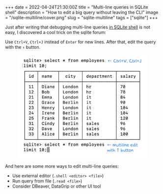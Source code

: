 +++
date = 2022-04-24T21:30:00Z
title = "Multi-line queries in SQLite shell"
description = "How to edit a big query without leaving the CLI"
image = "/sqlite-multiline/cover.png"
slug = "sqlite-multiline"
tags = ["sqlite"]
+++

Just after writing that debugging multi-line queries [in SQLite shell](/sqlite-history/) is not easy, I discovered a cool trick on the sqlite forum:

Use `Ctrl+V`, `Ctrl+J` instead of `Enter` for new lines. After that, edit the query with the `↑` button.

<div class="row">
<div class="col-xs-12 col-sm-7">
<figure>
  <img alt="SQLite shell" src="multiline.png" class="img-bordered-thin">
</figure>
</div>
</div>

And here are some more ways to edit multi-line queries:

-   Use external editor (`.shell <editor> <file>`)
-   Run query from file (`.read <file>`)
-   Consider DBeaver, DataGrip or other UI tool
